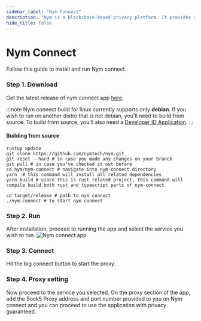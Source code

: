 ```yaml
---
sidebar_label: "Nym Connect"
description: "Nym is a blockchain-based privacy platform. It provides strong network-level privacy against sophisticated end-to-end attackers, and anonymous transactions using blinded, re-randomizable, decentralized credentials."
hide_title: false
---
```


# Nym Connect

Follow this guide to install and run Nym connect.

### Step 1. Download

Get the latest release of nym connect app [here](https://github.com/nymtech/nym/releases/tag/nym-connect-v1.0.2).

:::note
Nym connect build for linux currently supports only **debian**. If you wish to run on another distro that is not debian, you'll need to build from source. To build from source, you'll also need a [Developer ID Application](https://developer.apple.com/support/developer-id/).
:::

#### Building from source

```
rustup update
git clone https://github.com/nymtech/nym.git
git reset --hard # in case you made any changes on your branch
git pull # in case you've checked it out before
cd nym/nym-connect # navigate into nym-connect directory
yarn  # this command will install all related dependencies
yarn build # since this is rust related project, this command will compile build both rust and typescript parts of nym-connect

cd target/release # path to nym connect
./nym-connect # to start nym connect
```

### Step 2. Run

After installation, proceed to running the app and select the service you wish to run.
![Nym connect app](/img/docs/nym-connect-app.png)

### Step 3. Connect

Hit the big connect button to start the proxy.

### Step 4. Proxy setting

Now proceed to the service you selected. On the proxy section of the app, add the Sock5 Proxy address and port number provided to you on Nym connect and you can proceed to use the application with privacy guaranteed.
